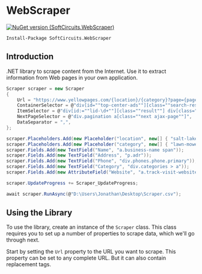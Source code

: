 # WebScraper

[![NuGet version (SoftCircuits.WebScraper)](https://img.shields.io/nuget/v/SoftCircuits.WebScraper.svg?style=flat-square)](https://www.nuget.org/packages/SoftCircuits.WebScraper/)

```
Install-Package SoftCircuits.WebScraper
```

## Introduction

.NET library to scrape content from the Internet. Use it to extract information from Web pages in your own application.


```cs
Scraper scraper = new Scraper
{
    Url = "https://www.yellowpages.com/{location}/{category}?page={page}",
    ContainerSelector = @"div[id=""top-center-ads""][class=""search-results center-ads""],div[class=""search-results organic""],div[id=""bottom-center-ads""][class=""search-results center-ads""]",
    ItemSelector = @"div[id:=""lid-\d+""][class=""result""] div[class=""v-card""]",
    NextPageSelector = @"div.pagination a[class=""next ajax-page""]",
    DataSeparator = ",",
};

scraper.Placeholders.Add(new Placeholder("location", new[] { "salt-lake-city-ut", "ogden-ut", }));
scraper.Placeholders.Add(new Placeholder("category", new[] { "lawn-mower-repair", "plumbers" }));
scraper.Fields.Add(new TextField("Name", "a.business-name span"));
scraper.Fields.Add(new TextField("Address", "p.adr"));
scraper.Fields.Add(new TextField("Phone", "div.phones.phone.primary"));
scraper.Fields.Add(new TextField("Category", "div.categories > a"));
scraper.Fields.Add(new AttributeField("Website", "a.track-visit-website", "href"));

scraper.UpdateProgress += Scraper_UpdateProgress;

await scraper.RunAsync(@"D:\Users\Jonathan\Desktop\Scraper.csv");
```

## Using the Library

To use the library, create an instance of the `Scraper` class. This class requires you to set up a number of properties to scrape data, which we'll go through next.

Start by setting the `Url` property to the URL you want to scrape. This property can be set to any complete URL. But it can also contain replacement tags.




